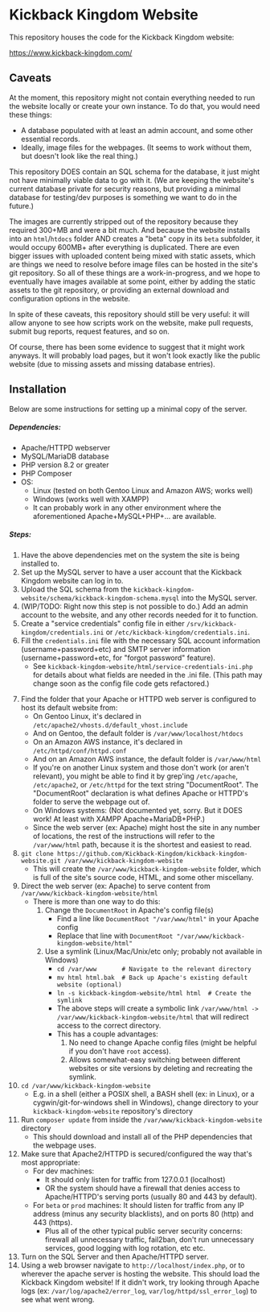 # Kickback Kingdom Website #

This repository houses the code for the Kickback Kingdom website:

https://www.kickback-kingdom.com/

## Caveats ##

At the moment, this repository might not contain everything needed to run the
website locally or create your own instance. To do that, you would need these
things:
* A database populated with at least an admin account, and some other essential records.
* Ideally, image files for the webpages. (It seems to work without them, but doesn't look like the real thing.)


This repository DOES contain an SQL schema for the database, it just might not have minimally viable data to go with it. (We are keeping the website's current database private for security reasons, but providing a minimal database for testing/dev purposes is something we want to do in the future.)

The images are currently stripped out of the repository because they required 300+MB and were a bit much.
And because the website installs into an `html`/`htdocs` folder AND creates a "beta" copy in its `beta` subfolder, it would occupy 600MB+ after everything is duplicated. There are even bigger issues with uploaded content being mixed with static assets, which are things we need to resolve before image files can be hosted in the site's git repository. So all of these things are a work-in-progress, and we hope to eventually have images available at some point, either by adding the static assets to the git repository, or providing an external download and configuration options in the website.

In spite of these caveats, this repository should still be very useful: it will allow anyone to see how scripts work on the website, make pull requests, submit bug reports, request features, and so on.

Of course, there has been some evidence to suggest that it might work anyways. It will probably load pages, but it won't look exactly like the public website (due to missing assets and missing database entries).

## Installation ##

Below are some instructions for setting up a minimal copy of the server.

##### Dependencies: #####
* Apache/HTTPD webserver
* MySQL/MariaDB database
* PHP version 8.2 or greater
* PHP Composer
* OS:
    * Linux (tested on both Gentoo Linux and Amazon AWS; works well)
    * Windows (works well with XAMPP)
    * It can probably work in any other environment where the aforementioned Apache+MySQL+PHP+... are available.

##### Steps: #####
1. Have the above dependencies met on the system the site is being installed to.
2. Set up the MySQL server to have a user account that the Kickback Kingdom website can log in to.
3. Upload the SQL schema from the `kickback-kingdom-website/schema/kickback-kingdom-schema.mysql` into the MySQL server.
4. (WIP/TODO: Right now this step is not possible to do.) Add an admin account to the website, and any other records needed for it to function.
5. Create a "service credentials" config file in either `/srv/kickback-kingdom/credentials.ini` or `/etc/kickback-kingdom/credentials.ini`.
6. Fill the `credentials.ini` file with the necessary SQL account information (username+password+etc) and SMTP server information (username+password+etc, for "forgot password" feature).
    * See `kickback-kingdom-website/html/service-credentials-ini.php` for details about what fields are needed in the .ini file. (This path may change soon as the config file code gets refactored.)
<!-- 7. (WIP: For now, skip this step.) For the rest of the configuration (non-confidential settings), create a file named `/srv/kickback-kingdom/config.ini` or `/etc/kickback-kingdom/config.ini`, and populate it with configuration option.
    * TODO: This file isn't acknowledged by the website code yet, but will be necessary at some point, as it will be necessary for overriding paths in the website (like where the uploaded assets are located) that are currently hard-coded.
    * TODO: If we are lucky with time+motivation, we might provide a way for the website to populate default config files to make these steps easier.
-->
7. Find the folder that your Apache or HTTPD web server is configured to host its default website from:
    * On Gentoo Linux, it's declared in `/etc/apache2/vhosts.d/default_vhost.include`
    * And on Gentoo, the default folder is `/var/www/localhost/htdocs`
    * On an Amazon AWS instance, it's declared in `/etc/httpd/conf/httpd.conf`
    * And on an Amazon AWS instance, the default folder is `/var/www/html`
    * If you're on another Linux system and those don't work (or aren't relevant), you might be able to find it by grep'ing `/etc/apache`, `/etc/apache2`, or `/etc/httpd` for the text string "DocumentRoot". The "DocumentRoot" declaration is what defines Apache or HTTPD's folder to serve the webpage out of.
    * On Windows systems: (Not documented yet, sorry. But it DOES work! At least with XAMPP Apache+MariaDB+PHP.)
    * Since the web server (ex: Apache) might host the site in any number of locations, the rest of the instructions will refer to the `/var/www/html` path, because it is the shortest and easiest to read.
8. `git clone https://github.com/Kickback-Kingdom/kickback-kingdom-website.git /var/www/kickback-kingdom-website`
    * This will create the `/var/www/kickback-kingdom-website` folder, which is full of the site's source code, HTML, and some other miscellany.
9. Direct the web server (ex: Apache) to serve content from `/var/www/kickback-kingdom-website/html`
    * There is more than one way to do this:
        1. Change the `DocumentRoot` in Apache's config file(s)
            * Find a line like `DocumentRoot "/var/www/html"` in your Apache config
            * Replace that line with `DocumentRoot "/var/www/kickback-kingdom-website/html"`
        2. Use a symlink (Linux/Mac/Unix/etc only; probably not available in Windows)
            * `cd /var/www       # Navigate to the relevant directory`
            * `mv html html.bak  # Back up Apache's existing default website (optional)`
            * `ln -s kickback-kingdom-website/html html  # Create the symlink`
            * The above steps will create a symbolic link `/var/www/html -> /var/www/kickback-kingdom-website/html` that will redirect access to the correct directory.
            * This has a couple advantages:
                1. No need to change Apache config files (might be helpful if you don't have `root` access).
                2. Allows somewhat-easy switching between different websites or site versions by deleting and recreating the symlink.
10. `cd /var/www/kickback-kingdom-website`
    * E.g. in a shell (either a POSIX shell, a BASH shell (ex: in Linux), or a cygwin/git-for-windows shell in Windows), change directory to your `kickback-kingdom-website` repository's directory
11. Run `composer update` from inside the `/var/www/kickback-kingdom-website` directory
    * This should download and install all of the PHP dependencies that the webpage uses.
12. Make sure that Apache2/HTTPD is secured/configured the way that's most appropriate:
    * For dev machines:
        * It should only listen for traffic from 127.0.0.1 (localhost)
        * OR the system should have a firewall that denies access to Apache/HTTPD's serving ports (usually 80 and 443 by default).
    * For `beta` or `prod` machines: It should listen for traffic from any IP address (minus any security blacklists), and on ports 80 (http) and 443 (https).
        * Plus all of the other typical public server security concerns: firewall all unnecessary traffic, fail2ban, don't run unnecessary services, good logging with log rotation, etc etc.
13. Turn on the SQL Server and then Apache/HTTPD server.
14. Using a web browser navigate to `http://localhost/index.php`, or to wherever the apache server is hosting the website. This should load the Kickback Kingdom website! If it didn't work, try looking through Apache logs (ex: `/var/log/apache2/error_log`, `var/log/httpd/ssl_error_log`) to see what went wrong.

